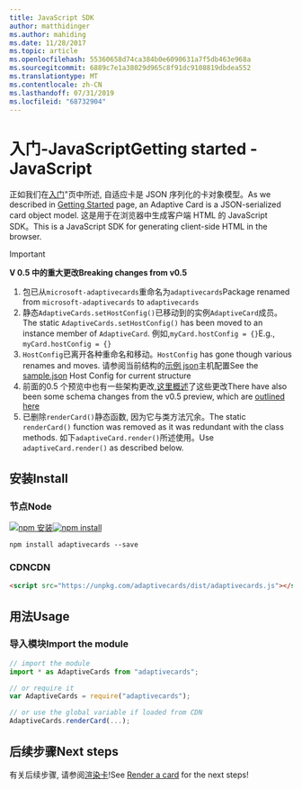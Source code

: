 ```yaml
---
title: JavaScript SDK
author: matthidinger
ms.author: mahiding
ms.date: 11/28/2017
ms.topic: article
ms.openlocfilehash: 55360658d74ca384b0e6090631a7f5db463e968a
ms.sourcegitcommit: 6889c7e1a38029d965c8f91dc9108819dbdea552
ms.translationtype: MT
ms.contentlocale: zh-CN
ms.lasthandoff: 07/31/2019
ms.locfileid: "68732904"
---
```

# <a name="getting-started---javascript"></a><span data-ttu-id="423be-102">入门-JavaScript</span><span class="sxs-lookup"><span data-stu-id="423be-102">Getting started - JavaScript</span></span>

<span data-ttu-id="423be-103">正如我们在[入门](../../../authoring-cards/getting-started.md)"页中所述, 自适应卡是 JSON 序列化的卡对象模型。</span><span class="sxs-lookup"><span data-stu-id="423be-103">As we described in [Getting Started](../../../authoring-cards/getting-started.md) page, an Adaptive Card is a JSON-serialized card object model.</span></span> <span data-ttu-id="423be-104">这是用于在浏览器中生成客户端 HTML 的 JavaScript SDK。</span><span class="sxs-lookup"><span data-stu-id="423be-104">This is a JavaScript SDK for generating client-side HTML in the browser.</span></span>

> [!IMPORTANT]
> <span data-ttu-id="423be-105">**V 0.5 中的重大更改**</span><span class="sxs-lookup"><span data-stu-id="423be-105">**Breaking changes from v0.5**</span></span>
> 
> 1. <span data-ttu-id="423be-106">包已从`microsoft-adaptivecards`重命名为`adaptivecards`</span><span class="sxs-lookup"><span data-stu-id="423be-106">Package renamed from `microsoft-adaptivecards` to `adaptivecards`</span></span>
> 1. <span data-ttu-id="423be-107">静态`AdaptiveCards.setHostConfig()`已移动到的实例`AdaptiveCard`成员。</span><span class="sxs-lookup"><span data-stu-id="423be-107">The static `AdaptiveCards.setHostConfig()` has been moved to an instance member of `AdaptiveCard`.</span></span> <span data-ttu-id="423be-108">例如,`myCard.hostConfig = {}`</span><span class="sxs-lookup"><span data-stu-id="423be-108">E.g., `myCard.hostConfig = {}`</span></span> 
> 1. <span data-ttu-id="423be-109">`HostConfig`已离开各种重命名和移动。</span><span class="sxs-lookup"><span data-stu-id="423be-109">`HostConfig` has gone though various renames and moves.</span></span> <span data-ttu-id="423be-110">请参阅当前结构的[示例 json](https://github.com/Microsoft/AdaptiveCards/blob/master/samples/HostConfig/sample.json)主机配置</span><span class="sxs-lookup"><span data-stu-id="423be-110">See the [sample.json](https://github.com/Microsoft/AdaptiveCards/blob/master/samples/HostConfig/sample.json) Host Config for current structure</span></span>
> 1. <span data-ttu-id="423be-111">前面的0.5 个预览中也有一些架构更改,[这里概述](https://github.com/Microsoft/AdaptiveCards/pull/633)了这些更改</span><span class="sxs-lookup"><span data-stu-id="423be-111">There have also been some schema changes from the v0.5 preview, which are [outlined here](https://github.com/Microsoft/AdaptiveCards/pull/633)</span></span>
> 1. <span data-ttu-id="423be-112">已删除`renderCard()`静态函数, 因为它与类方法冗余。</span><span class="sxs-lookup"><span data-stu-id="423be-112">The static `renderCard()` function was removed as it was redundant with the class methods.</span></span> <span data-ttu-id="423be-113">如下`adaptiveCard.render()`所述使用。</span><span class="sxs-lookup"><span data-stu-id="423be-113">Use `adaptiveCard.render()` as described below.</span></span> 


## <a name="install"></a><span data-ttu-id="423be-114">安装</span><span class="sxs-lookup"><span data-stu-id="423be-114">Install</span></span>

### <a name="node"></a><span data-ttu-id="423be-115">节点</span><span class="sxs-lookup"><span data-stu-id="423be-115">Node</span></span>

<span data-ttu-id="423be-116">[![npm 安装](https://img.shields.io/npm/v/adaptivecards.svg)](https://www.npmjs.com/package/adaptivecards)</span><span class="sxs-lookup"><span data-stu-id="423be-116">[![npm install](https://img.shields.io/npm/v/adaptivecards.svg)](https://www.npmjs.com/package/adaptivecards)</span></span>

```console
npm install adaptivecards --save
```

### <a name="cdn"></a><span data-ttu-id="423be-117">CDN</span><span class="sxs-lookup"><span data-stu-id="423be-117">CDN</span></span>

```html
<script src="https://unpkg.com/adaptivecards/dist/adaptivecards.js"></script>
```

## <a name="usage"></a><span data-ttu-id="423be-118">用法</span><span class="sxs-lookup"><span data-stu-id="423be-118">Usage</span></span>

### <a name="import-the-module"></a><span data-ttu-id="423be-119">导入模块</span><span class="sxs-lookup"><span data-stu-id="423be-119">Import the module</span></span>

```js
// import the module
import * as AdaptiveCards from "adaptivecards";

// or require it
var AdaptiveCards = require("adaptivecards");

// or use the global variable if loaded from CDN
AdaptiveCards.renderCard(...);
```

## <a name="next-steps"></a><span data-ttu-id="423be-120">后续步骤</span><span class="sxs-lookup"><span data-stu-id="423be-120">Next steps</span></span>

<span data-ttu-id="423be-121">有关后续步骤, 请参阅[渲染卡](render-a-card.md)!</span><span class="sxs-lookup"><span data-stu-id="423be-121">See [Render a card](render-a-card.md) for the next steps!</span></span>
